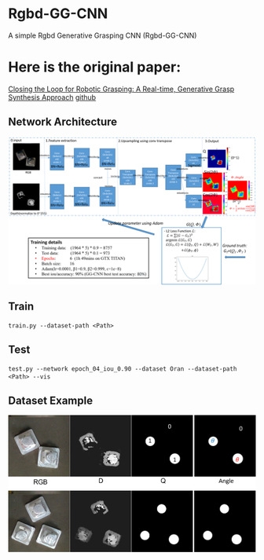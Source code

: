 # Rgbd-GG-CNN
A simple Rgbd Generative Grasping CNN (Rgbd-GG-CNN)
# Here is the original paper: 
[Closing the Loop for Robotic Grasping: A Real-time, Generative Grasp Synthesis Approach](https://arxiv.org/abs/1804.05172)
[github](https://github.com/dougsm/ggcnn)
## Network Architecture
![img](network.png)
## Train
	train.py --dataset-path <Path>
## Test
	test.py --network epoch_04_iou_0.90 --dataset Oran --dataset-path <Path> --vis
## Dataset Example
![img](dataset_Example.png)


